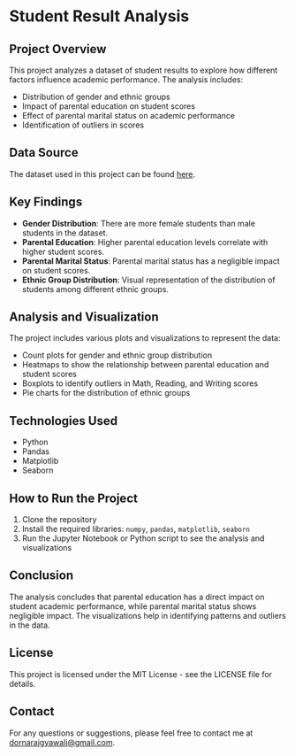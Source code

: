 # Student Result Analysis

## Project Overview
This project analyzes a dataset of student results to explore how different factors influence academic performance. The analysis includes:
- Distribution of gender and ethnic groups
- Impact of parental education on student scores
- Effect of parental marital status on academic performance
- Identification of outliers in scores

## Data Source
The dataset used in this project can be found [here](https://raw.githubusercontent.com/drona-gyawali/Student-Result-Analysis/main/Student_Result%20Analysis.csv).

## Key Findings
- **Gender Distribution**: There are more female students than male students in the dataset.
- **Parental Education**: Higher parental education levels correlate with higher student scores.
- **Parental Marital Status**: Parental marital status has a negligible impact on student scores.
- **Ethnic Group Distribution**: Visual representation of the distribution of students among different ethnic groups.

## Analysis and Visualization
The project includes various plots and visualizations to represent the data:
- Count plots for gender and ethnic group distribution
- Heatmaps to show the relationship between parental education and student scores
- Boxplots to identify outliers in Math, Reading, and Writing scores
- Pie charts for the distribution of ethnic groups

## Technologies Used
- Python
- Pandas
- Matplotlib
- Seaborn

## How to Run the Project
1. Clone the repository
2. Install the required libraries: `numpy`, `pandas`, `matplotlib`, `seaborn`
3. Run the Jupyter Notebook or Python script to see the analysis and visualizations

## Conclusion
The analysis concludes that parental education has a direct impact on student academic performance, while parental marital status shows negligible impact. The visualizations help in identifying patterns and outliers in the data.

## License
This project is licensed under the MIT License - see the LICENSE file for details.

## Contact
For any questions or suggestions, please feel free to contact me at dornarajgyawali@gmail.com.
